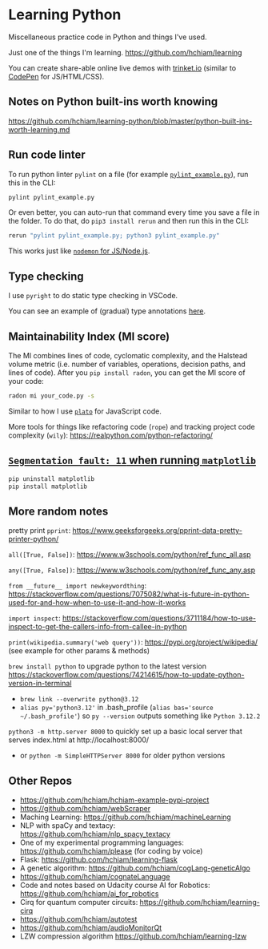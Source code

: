 # Learning Python

Miscellaneous practice code in Python and things I've used.

Just one of the things I'm learning. https://github.com/hchiam/learning

You can create share-able online live demos with [trinket.io](https://trinket.io) (similar to [CodePen](https://codepen.io/pen/) for JS/HTML/CSS).

## Notes on Python built-ins worth knowing

https://github.com/hchiam/learning-python/blob/master/python-built-ins-worth-learning.md

## Run code linter

To run python linter `pylint` on a file (for example [`pylint_example.py`](https://github.com/hchiam/learning-python/blob/master/pylint_example.py)), run this in the CLI:

```bash
pylint pylint_example.py
```

Or even better, you can auto-run that command every time you save a file in the folder. To do that, do `pip3 install rerun` and then run this in the CLI:

```bash
rerun "pylint pylint_example.py; python3 pylint_example.py"
```

This works just like [`nodemon` for JS/Node.js](https://github.com/hchiam/learning-js#bonus).

## Type checking

I use `pyright` to do static type checking in VSCode.

You can see an example of (gradual) type annotations [here](https://github.com/hchiam/learning-python/blob/master/leetcode/climbing-stairs-problem.py).

## Maintainability Index (MI score)

The MI combines lines of code, cyclomatic complexity, and the Halstead volume metric (i.e. number of variables, operations, decision paths, and lines of code). After you `pip install radon`, you can get the MI score of your code:

```bash
radon mi your_code.py -s
```

Similar to how I use [`plato`](https://github.com/hchiam/learning-js/blob/master/README.md#get-code-maintainability-index-mi-score) for JavaScript code.

More tools for things like refactoring code (`rope`) and tracking project code complexity (`wily`): <https://realpython.com/python-refactoring/>

## [`Segmentation fault: 11` when running `matplotlib`](https://stackoverflow.com/a/64841196)

```sh
pip uninstall matplotlib
pip install matplotlib
```

## More random notes

pretty print `pprint`: https://www.geeksforgeeks.org/pprint-data-pretty-printer-python/

`all([True, False])`: https://www.w3schools.com/python/ref_func_all.asp

`any([True, False])`: https://www.w3schools.com/python/ref_func_any.asp

`from __future__ import newkeywordthing`: https://stackoverflow.com/questions/7075082/what-is-future-in-python-used-for-and-how-when-to-use-it-and-how-it-works

`import inspect`: https://stackoverflow.com/questions/3711184/how-to-use-inspect-to-get-the-callers-info-from-callee-in-python

`print(wikipedia.summary('web query'))`: https://pypi.org/project/wikipedia/ (see example for other params & methods)

`brew install python` to upgrade python to the latest version https://stackoverflow.com/questions/74214615/how-to-update-python-version-in-terminal
- `brew link --overwrite python@3.12`
- `alias py='python3.12'` in .bash_profile (`alias bas='source ~/.bash_profile'`) so `py --version` outputs something like `Python 3.12.2`

`python3 -m http.server 8000` to quickly set up a basic local server that serves index.html at http://localhost:8000/
- or `python -m SimpleHTTPServer 8000` for older python versions

## Other Repos

- https://github.com/hchiam/hchiam-example-pypi-project
- https://github.com/hchiam/webScraper
- Maching Learning: https://github.com/hchiam/machineLearning
- NLP with spaCy and textacy: https://github.com/hchiam/nlp_spacy_textacy
- One of my experimental programming languages: https://github.com/hchiam/please (for coding by voice)
- Flask: https://github.com/hchiam/learning-flask
- A genetic algorithm: https://github.com/hchiam/cogLang-geneticAlgo
- https://github.com/hchiam/cognateLanguage
- Code and notes based on Udacity course AI for Robotics: https://github.com/hchiam/ai_for_robotics
- Cirq for quantum computer circuits: https://github.com/hchiam/learning-cirq
- https://github.com/hchiam/autotest
- https://github.com/hchiam/audioMonitorQt
- LZW compression algorithm https://github.com/hchiam/learning-lzw
